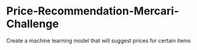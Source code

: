 # Price-Recommendation-Mercari-Challenge
Create a machine learning model that will suggest prices for certain items 
